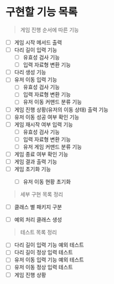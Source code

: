 # 구현할 기능 목록

> 게임 진행 순서에 따른 기능
- [ ] 게임 시작 메서드 출력
- [ ] 다리 길이 입력 기능
  - [ ] 유효성 검사 기능
  - [ ] 입력 자료형 변환 기능
- [ ] 다리 생성 기능
- [ ] 유저 이동 입력 기능
  - [ ] 유효성 검사 기능
  - [ ] 입력 자료형 변환 기능
  - [ ] 유저 이동 커맨드 분류 기능
- [ ] 게임 진행 상황(유저의 이동 상태) 출력 기능
- [ ] 유저 이동 성공 여부 확인 기능
- [ ] 게임 재시작 여부 입력 기능
  - [ ] 유효성 검사 기능
  - [ ] 입력 자료형 변환 기능
  - [ ] 유저 게임 커맨드 분류 기능
- [ ] 게임 종료 여부 확인 기능
- [ ] 게임 결과 출력 기능
- [ ] 게임 초기화 기능
  - [ ] 유저 이동 현황 초기화


> 세부 구현 목록 정리
- [ ] 클래스 별 패키지 구분
- [ ] 예외 처리 클래스 생성


> 테스트 목록 정리
- [ ] 다리 길이 입력 기능 예외 테스트
- [ ] 다리 길이 정상 입력 테스트
- [ ] 유저 이동 입력 기능 예외 테스트
- [ ] 유저 이동 정상 입력 테스트
- [ ] 게임 진행 상황 